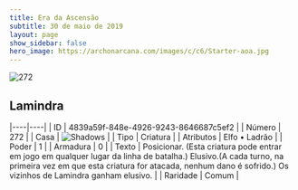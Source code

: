 ```yaml
---
title: Era da Ascensão
subtitle: 30 de maio de 2019
layout: page
show_sidebar: false
hero_image: https://archonarcana.com/images/c/c6/Starter-aoa.jpg
---
```


![272](https://cdn.keyforgegame.com/media/card_front/pt/435_272_G9W3RC36VPPH_pt.png)

## Lamindra

|----|----|
| ID | 4839a59f-848e-4926-9243-8646687c5ef2 |
| Número | 272 |
| Casa | ![Shadows](https://archonarcana.com/images/thumb/e/ee/Shadows.png/22px-Shadows.png "Sombras") |
| Tipo | Criatura |
| Atributos | Elfo • Ladrão |
| Poder | 1 |
| Armadura | 0 |
| Texto | Posicionar. (Esta criatura pode entrar em  jogo em qualquer lugar da linha de batalha.) Elusivo.(A cada turno, na primeira vez  em que esta criatura for atacada, nenhum dano é sofrido.) Os vizinhos de Lamindra ganham elusivo. |
| Raridade | Comum |
